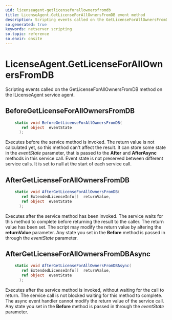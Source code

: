 ```yaml
---
uid: licenseagent-getlicenseforallownersfromdb
title: LicenseAgent.GetLicenseForAllOwnersFromDB event method
description: Scripting events called on the GetLicenseForAllOwnersFromDB method on the LicenseAgent service agent.
so.generated: true
keywords: netserver scripting
so.topic: reference
so.envir: onsite
---
```

# LicenseAgent.GetLicenseForAllOwnersFromDB

Scripting events called on the <see cref='M:ILicenseAgent.GetLicenseForAllOwnersFromDB'>GetLicenseForAllOwnersFromDB</see> method on the <see cref='ILicenseAgent'>ILicenseAgent</see>  service agent.

## BeforeGetLicenseForAllOwnersFromDB
```cs
    static void BeforeGetLicenseForAllOwnersFromDB(
       ref object  eventState
      );
```
Executes before the service method is invoked.
The return value is not calculated yet, so this method can't affect the result.
It can store some state in the *eventState* parameter, that is passed to the **After** and **AfterAsync** methods in this service call.
Event state is not preserved between different service calls. It is set to null at the start of each service call.
## AfterGetLicenseForAllOwnersFromDB
```cs
    static void AfterGetLicenseForAllOwnersFromDB(
       ref ExtendedLicenseInfo[]  returnValue,
       ref object  eventState
      );
```
Executes after the service method has been invoked. The service waits for this method to complete before returning the result to the caller.
The return value has been set. The script may modify the return value by altering the **returnValue** parameter.
Any state you set in the **Before** method is passed in through the *eventState* parameter.
## AfterGetLicenseForAllOwnersFromDBAsync
```cs
    static void AfterGetLicenseForAllOwnersFromDBAsync(
       ref ExtendedLicenseInfo[]  returnValue,
       ref object  eventState
      );
```
Executes after the service method is invoked, without waiting for the call to return.
The service call is not blocked waiting for this method to complete.
The async event handler cannot modify the return value of the service call.
Any state you set in the **Before** method is passed in through the *eventState* parameter.

